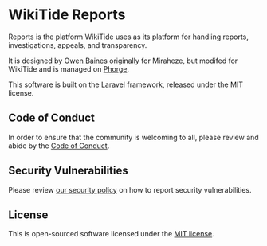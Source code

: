 # WikiTide Reports

Reports is the platform WikiTide uses as its platform for handling reports, investigations, appeals, and transparency.

It is designed by [Owen Baines](https://github.com/OwenBaines) originally for Miraheze, but modifed for WikiTide and is managed on [Phorge](https://issue-tracker.wikitide.org/project/board/71/).

This software is built on the [Laravel](https://laravel.com) framework, released under the MIT license.

## Code of Conduct

In order to ensure that the community is welcoming to all, please review and abide by the [Code of Conduct](https://meta.wikitide.org/wiki/Special:MyLanguage/Code_of_Conduct).

## Security Vulnerabilities

Please review [our security policy](https://meta.wikitide.org/wiki/Special:MyLanguage/Security) on how to report security vulnerabilities.

## License

This is open-sourced software licensed under the [MIT license](LICENSE.md).
